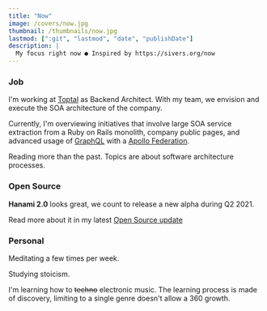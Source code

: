 ```yaml
---
title: "Now"
image: /covers/now.jpg
thumbnail: /thumbnails/now.jpg
lastmod: [":git", "lastmod", "date", "publishDate"]
description: |
  My focus right now ● Inspired by https://sivers.org/now
---
```


### Job

I'm working at [Toptal](https://toptal.com) as Backend Architect. With my team, we envision and execute the SOA architecture of the company.

Currently, I'm overviewing initiatives that involve large SOA service extraction from a Ruby on Rails monolith, company public pages, and advanced usage of [GraphQL](https://graphql.org/) with a [Apollo Federation](https://www.apollographql.com/docs/apollo-server/federation/introduction/).

Reading more than the past. Topics are about software architecture processes.

### Open Source

**Hanami 2.0** looks great, we count to release a new alpha during Q2 2021.

Read more about it in my latest [Open Source update](/2021/04/12/open-source-updates-q1-2021/)

### Personal

Meditating a few times per week.

Studying stoicism.

I'm learning how to ~~techno~~ electronic music.
The learning process is made of discovery, limiting to a single genre doesn't allow a 360 growth.
